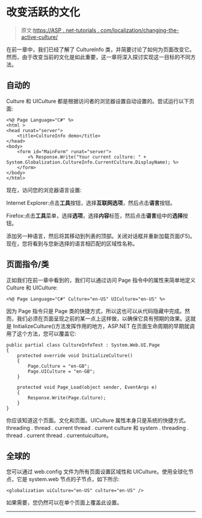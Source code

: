 # 改变活跃的文化

> 原文:[https://ASP . net-tutorials . com/localization/changing-the-active-culture/](https://asp.net-tutorials.com/localization/changing-the-active-culture/)

在前一章中，我们已经了解了 CultureInfo 类，并简要讨论了如何为页面改变它。然而，由于改变当前的文化是如此重要，这一章将深入探讨实现这一目标的不同方法。

## 自动的

Culture 和 UICulture 都是根据访问者的浏览器设置自动设置的。尝试运行以下页面:

```
<%@ Page Language="C#" %>
<html >
<head runat="server">
    <title>CultureInfo demo</title>
</head>
<body>
    <form id="MainForm" runat="server">
        <% Response.Write("Your current culture: " + System.Globalization.CultureInfo.CurrentCulture.DisplayName); %>
    </form>
</body>
</html>
```

现在，访问您的浏览器语言设置:

Internet Explorer:点击**工具**按钮，选择**互联网选项**，然后点击**语言**按钮。

<input type="hidden" name="IL_IN_ARTICLE">

Firefox:点击**工具**菜单，选择**选项**，选择**内容**标签，然后点击**语言**组中的**选择**按钮。

添加另一种语言，然后将其移动到列表的顶部。关闭对话框并重新加载页面(F5)。现在，您将看到与您新选择的语言相匹配的区域性名称。

## 页面指令/类

正如我们在前一章中看到的，我们可以通过访问 Page 指令中的属性来简单地定义 Culture 和 UICulture:

```
<%@ Page Language="C#" Culture="en-US" UICulture="en-US" %>
```

因为 Page 指令只是 Page 类的快捷方式，所以这也可以从代码隐藏中完成。然而，我们必须在页面呈现之前的某一点上这样做，以确保它具有预期的效果。这就是 InitializeCulture()方法发挥作用的地方，ASP.NET 在页面生命周期的早期就调用了这个方法，您可以覆盖它:

```
public partial class CultureInfoTest : System.Web.UI.Page
{
    protected override void InitializeCulture()
    {
        Page.Culture = "en-GB";
        Page.UICulture = "en-GB";
    }

    protected void Page_Load(object sender, EventArgs e)
    {
        Response.Write(Page.Culture);
    }
}
```

你应该知道这个页面。文化和页面。UICulture 属性本身只是系统的快捷方式。threading . thread . current thread . current culture 和 system . threading . thread . current thread . currentuiculture。

## 全球的

您可以通过 web.config 文件为所有页面设置区域性和 UICulture。使用全球化节点，它是 system.web 节点的子节点，如下所示:

```
<globalization uiCulture="en-US" culture="en-US" />
```

如果需要，您仍然可以在单个页面上覆盖此设置。

* * *